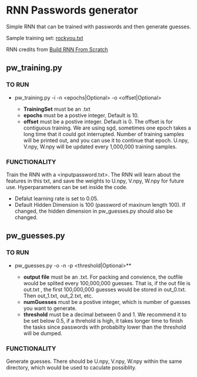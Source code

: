 # RNN Passwords generator 
Simple RNN that can be trained with passwords and then generate guesses. 

Sample training set: [rockyou.txt](https://www.kaggle.com/wjburns/common-password-list-rockyoutxt)

RNN credits from [Build RNN From Scratch](https://songhuiming.github.io/pages/2017/08/20/build-recurrent-neural-network-from-scratch/)
## pw_training.py
### TO RUN
  - pw_training.py -i <TrainingSet> -n <epochs|Optional> -o <offset|Optional>
    - **TrainingSet** must be an .txt
    - **epochs** must be a postive integer, Default is 10.
    - **offset** must be a postive integer. Default is 0. 
      The offset is for contiguous training. We are using sgd, sometimes one epoch takes a long time that 
      it could got interrupted. Number of training samples will be printed out, and you can use it to continue that epoch.
      U.npy, V.npy, W.npy will be updated every 1,000,000 training samples.
### FUNCTIONALITY 
Train the RNN with a <inputpassword.txt>. The RNN will learn about the features in this txt, and save the weights to U.npy, V.npy, W.npy
for future use. 
Hyperparameters can be set inside the code. 
  - Defalut learning rate is set to 0.05. 
  - Default Hidden Dimension is 100 (password of maxinum length 100). If changed, the hidden dimension in pw_guesses.py should also be changed.


## pw_guesses.py
### TO RUN
  - pw_guesses.py -o <outputfile> -n <numGuesses> -p <threshold|Optional>**
    - **output file** must be an .txt. For packing and convience, the outfile would be splited every 100,000,000 guesses.
      That is, if the out file is  out.txt  ,  the first 100,000,000 guesses would be stored in out_0.txt. Then out_1.txt, out_2.txt, etc.
    - **numGuesses** must be a postive integer, which is number of guesses you want to generate.
    - **threshold** must be a decimal between 0 and 1. We recommend it to be set below 0.5, if a threhold is high, it takes longer time to finish the tasks
      since passwords with probabilty lower than the threshold will be dumped.
### FUNCTIONALITY 
Generate guesses. There should be U.npy, V.npy, W.npy within the same directory, which would be used to caculate possiblity. 
